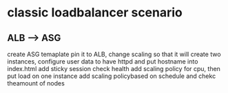 # classic loadbalancer scenario 

## ALB --> ASG

create ASG temaplate pin it to ALB, 
change scaling so that it will create two instances,
configure user data to have httpd and put hostname into index.html 
add sticky session
check health
add scaling policy for cpu, then put load on one instance
add scaling policybased on schedule and chekc theamount of nodes